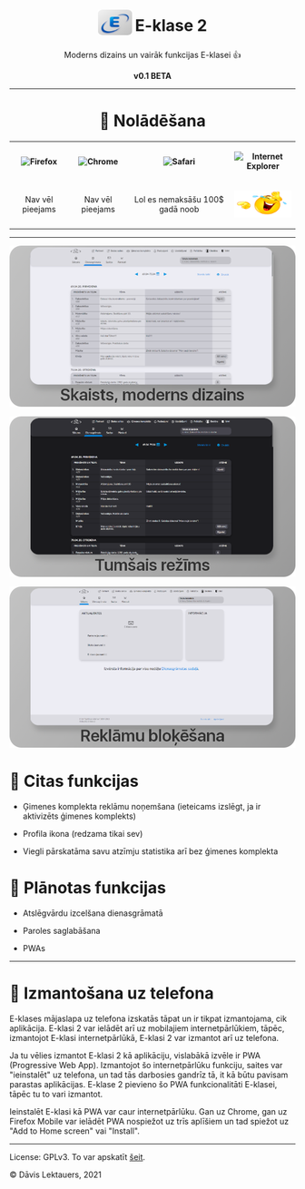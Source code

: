 <h1 align="center">
	<sub>
		<img src="https://github.com/d-avis/e-klase-2/raw/master/assets/icon-bg.png" height="45" width="60">
	</sub>
	E-klase 2
</h1>
<p align="center">
	Moderns dizains un vairāk funkcijas E-klasei 👍
</p>
<p align="center">
	<b>v0.1 BETA</b>
</p>

***

<h1 align="center">
	🎉 Nolādēšana
</h1>
<p align="center">
	<table align="center">
		<tr>
			<th>
				<p align="center">
					<img alt="Firefox" src="https://upload.wikimedia.org/wikipedia/commons/a/a0/Firefox_logo%2C_2019.svg" width="45">
				</p>
			</th>
			<th>
				<p align="center">
					<img alt="Chrome" src="https://upload.wikimedia.org/wikipedia/commons/a/a5/Google_Chrome_icon_%28September_2014%29.svg" width="45">
				</p>
			</th>
			<th>
				<p align="center">
					<img alt="Safari" src="https://upload.wikimedia.org/wikipedia/en/7/71/Safari_14_icon.png" width="45">
				</p>
			</th>
			<th>
				<p align="center">
					<img alt="Internet Explorer" src="https://upload.wikimedia.org/wikipedia/commons/thumb/1/18/Internet_Explorer_10%2B11_logo.svg/1200px-Internet_Explorer_10%2B11_logo.svg.png" width="30">
				</p>
			</th>
		</tr>
		<tr>
			<td>
				<p align="center">
					Nav vēl pieejams
				</p>
			</td>
			<td>
				<p align="center">
					Nav vēl pieejams
				</p>
			</td>
			<td>
				<p align="center">
					Lol es nemaksāšu 100$ gadā noob
				</p>
			</td>
			<td>
				<p align="center">
					<img alt="😂😂😂" src="https://raw.githubusercontent.com/d-avis/e-klase-2/master/assets/readme/laughing.png" width="120">
				</p>
			</td>
		</tr>
	</table>
</p>

***

<p align="center">
	<img src="https://github.com/d-avis/e-klase-2/raw/master/assets/readme/1.png" alt="Skaists, moderns dizains" />
</p>
<p align="center">
	<img src="https://github.com/d-avis/e-klase-2/raw/master/assets/readme/2.png" alt="Tumšais režīms" />
</p>
<p align="center">
	<img src="https://github.com/d-avis/e-klase-2/raw/master/assets/readme/3.png" alt="Reklāmu bloķēšana" />
</p>

# 🧩 Citas funkcijas

- Ģimenes komplekta reklāmu noņemšana (ieteicams izslēgt, ja ir aktivizēts ģimenes komplekts)

- Profila ikona (redzama tikai sev)

- Viegli pārskatāma savu atzīmju statistika arī bez ģimenes komplekta

# 📝 Plānotas funkcijas

- Atslēgvārdu izcelšana dienasgrāmatā

- Paroles saglabāšana

- PWAs

***

# 📱 Izmantošana uz telefona

E-klases mājaslapa uz telefona izskatās tāpat un ir tikpat izmantojama, cik aplikācija. E-klasi 2 var ielādēt arī uz mobilajiem internetpārlūkiem, tāpēc, izmantojot E-klasi internetpārlūkā, E-klasi 2 var izmantot arī uz telefona.

Ja tu vēlies izmantot E-klasi 2 kā aplikāciju, vislabākā izvēle ir PWA (Progressive Web App). Izmantojot šo internetpārlūku funkciju, saites var "ieinstalēt" uz telefona, un tad tās darbosies gandrīz tā, it kā būtu pavisam parastas aplikācijas. E-klase 2 pievieno šo PWA funkcionalitāti E-klasei, tāpēc tu to vari izmantot.

Ieinstalēt E-klasi kā PWA var caur internetpārlūku. Gan uz Chrome, gan uz Firefox Mobile var ielādēt PWA nospiežot uz trīs aplīšiem un tad spiežot uz "Add to Home screen" vai "Install".

***

License: GPLv3. To var apskatīt [šeit](https://github.com/d-avis/e-klase-2/tree/master/LICENSE).

© Dāvis Lektauers, 2021